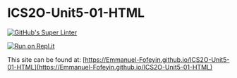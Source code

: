 # ICS2O-Unit5-01-HTML

[![GitHub's Super Linter](https://github.com/Emmanuel-Fofeyin/ICS2O-Unit5-01-HTML/workflows/GitHub's%20Super%20Linter/badge.svg)](https://github.com/Emmanuel-Fofeyin/ICS2O-Unit5-01-HTML/actions)



[![Run on Repl.it](https://repl.it/badge/github/Emmanuel-Fofeyin/ICS2O-Unit5-01-HTML)](https://repl.it/github/Emmanuel-Fofeyin/ICS2O-Unit5-01-HTML)

This site can be found at: [https://Emmanuel-Fofeyin.github.io/ICS2O-Unit5-01-HTML](https://Emmanuel-Fofeyin.github.io/ICS2O-Unit5-01-HTML)
